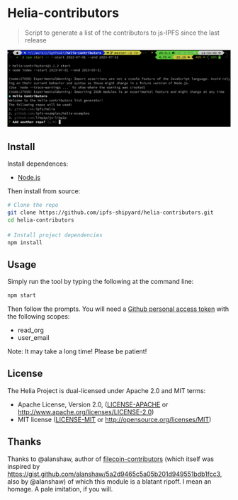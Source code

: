 # Helia-contributors

> Script to generate a list of the contributors to js-IPFS since the last release

![Screenshot](./screenshot.png)

## Install

Install dependences:

* [Node.js](https://nodejs.org/en/)

Then install from source:

```sh
# Clone the repo
git clone https://github.com/ipfs-shipyard/helia-contributors.git
cd helia-contributors

# Install project dependencies
npm install
```

## Usage

Simply run the tool by typing the following at the command line:

```sh
npm start
```

Then follow the prompts. You will need a [Github personal access token](https://github.com/settings/tokens/) with the following scopes:
* read_org
* user_email

Note: It may take a long time! Please be patient!

## License

The Helia Project is dual-licensed under Apache 2.0 and MIT terms:

- Apache License, Version 2.0, ([LICENSE-APACHE](https://github.com/ipfs/go-ipfs/blob/master/LICENSE-APACHE) or http://www.apache.org/licenses/LICENSE-2.0)
- MIT license ([LICENSE-MIT](https://github.com/ipfs/go-ipfs/blob/master/LICENSE-MIT) or http://opensource.org/licenses/MIT)

## Thanks

Thanks to @alanshaw, author of [filecoin-contributors](https://github.com/filecoin-project/filecoin-contributors) (which itself was inspired by https://gist.github.com/alanshaw/5a2d9465c5a05b201d949551bdb1fcc3, also by @alanshaw) of which this module is a blatant ripoff.  I mean an homage.  A pale imitation, if you will.
